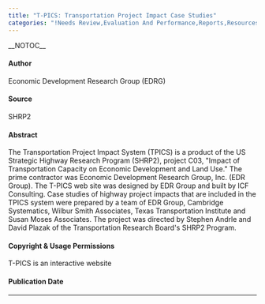 ```yaml
---
title: "T-PICS: Transportation Project Impact Case Studies"
categories: "!Needs Review,Evaluation And Performance,Reports,Resources,Sketch Planning Models"
---
```


\_\_NOTOC\_\_

#### Author

Economic Development Research Group (EDRG)

#### Source

SHRP2

#### Abstract

The Transportation Project Impact System (TPICS) is a product of the US Strategic Highway Research Program (SHRP2), project C03, "Impact of Transportation Capacity on Economic Development and Land Use." The prime contractor was Economic Development Research Group, Inc. (EDR Group). The T-PICS web site was designed by EDR Group and built by ICF Consulting. Case studies of highway project impacts that are included in the TPICS system were prepared by a team of EDR Group, Cambridge Systematics, Wilbur Smith Associates, Texas Transportation Institute and Susan Moses Associates. The project was directed by Stephen Andrle and David Plazak of the Transportation Research Board's SHRP2 Program.

#### Copyright & Usage Permissions

T-PICS is an interactive website

#### Publication Date

------------------------------------------------------------------------

<comments />

